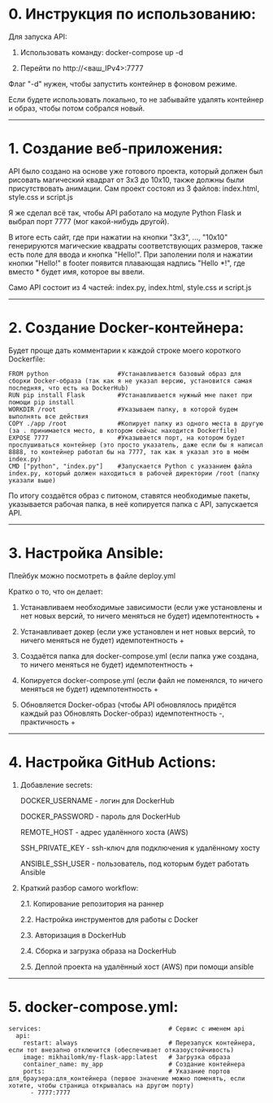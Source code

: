 # 0. Инструкция по использованию:

Для запуска API:

1. Использовать команду: docker-compose up -d

2. Перейти по http://<ваш_IPv4>:7777 

Флаг "-d" нужен, чтобы запустить контейнер в фоновом режиме.

Если будете использовать локально, то не забывайте удалять контейнер и образ, чтобы потом собрался новый.

---
# 1. Создание веб-приложения:

API было создано на основе уже готового проекта, который должен был рисовать магический квадрат от 3x3 до 10x10, также должны были присутствовать анимации. Сам проект состоял из 3 файлов: index.html, style.css и script.js

Я же сделал всё так, чтобы API работало на модуле Python Flask и выбрал порт 7777 (мог какой-нибудь другой).

В итоге есть сайт, где при нажатии на кнопки "3x3", ..., "10x10" генерируются магические квадраты соответствующих размеров, также есть поле для ввода и кнопка "Hello!". При заполении поля и нажатии кнопки "Hello!" в footer появится плавающая надпись "Hello *!", где вместо * будет имя, которое вы ввели.

Само API состоит из 4 частей: index.py, index.html, style.css и script.js

---
# 2. Создание Docker-контейнера:

Будет проще дать комментарии к каждой строке моего короткого Dockerfile:

    FROM python                   #Устанавливается базовый образ для сборки Docker-образа (так как я не указал версию, установится самая последняя, что есть на DockerHub)
    RUN pip install Flask         #Устанавливается нужный мне пакет при помощи pip install
    WORKDIR /root                 #Указываем папку, в которой будем выполнять все действия
    COPY ./app /root              #Копирует папку из одного места в другую (за . принимается место, в котором сейчас находится Dockerfile)
    EXPOSE 7777                   #Указывается порт, на котором будет прослушиваться контейнер (это просто указатель, даже если бы я написал 8888, то контейнер работал бы на 7777, так как я указал это в моём index.py)
    CMD ["python", "index.py"]    #Запускается Python с указанием файла index.py, который должен находиться в рабочей директории /root (папку указали выше)

По итогу создаётся образ с питоном, ставятся необходимые пакеты, указывается рабочая папка, в неё копируется папка с API, запускается API.

---
# 3. Настройка Ansible:

Плейбук можно посмотреть в файле deploy.yml

Кратко о то, что он делает:

1. Устанавливаем необходимые зависимости (если уже установлены и нет новых версий, то ничего меняться не будет) идемпотентность +

2. Устанавливает докер (если уже установлен и нет новых версий, то ничего меняться не будет) идемпотентность +

3. Создаётся папка для docker-compose.yml (если папка уже создана, то ничего меняться не будет) идемпотентность +

4. Копируется docker-compose.yml (если файл не поменялся, то ничего меняться не будет) идемпотентность +

5. Обновляется Docker-образ (чтобы API обновлялось придётся каждый раз Обновлять Docker-образ) идемпотентность -, практичность +

---
# 4. Настройка GitHub Actions:

1. Добавление secrets:

    DOCKER_USERNAME - логин для DockerHub

    DOCKER_PASSWORD - пароль для DockerHub

    REMOTE_HOST - адрес удалённого хоста (AWS)
    
    SSH_PRIVATE_KEY - ssh-ключ для подключения к удалённому хосту

    ANSIBLE_SSH_USER - пользователь, под которым будет работать Ansible

2. Краткий разбор самого workflow:

    2.1. Копирование репозитория на раннер

    2.2. Настройка инструментов для работы с Docker

    2.3. Авторизация в DockerHub

    2.4. Сборка и загрузка образа на DockerHub

    2.5. Деплой проекта на удалённый хост (AWS) при помощи ansible

---
# 5. docker-compose.yml:

    services:                                   # Сервис с именем api
      api:
        restart: always                         # Перезапуск контейнера, если тот внезапно отключится (обеспечивает отказоустойчивость)
        image: mikhailomk/my-flask-app:latest   # Загрузка образа
        container_name: my_app                  # Создание контейнера
        ports:                                  # Указание портов для_браузера:для_контейнера (первое значение можно поменять, если хотите, чтобы страница открывалась на другом порту)
          - 7777:7777
